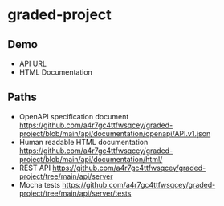 # graded-project
## Demo
- API URL
- HTML Documentation
## Paths
- OpenAPI specification document
https://github.com/a4r7gc4ttfwsqcey/graded-project/blob/main/api/documentation/openapi/API.v1.json
- Human readable HTML documentation
https://github.com/a4r7gc4ttfwsqcey/graded-project/blob/main/api/documentation/html/
- REST API
https://github.com/a4r7gc4ttfwsqcey/graded-project/tree/main/api/server
- Mocha tests
https://github.com/a4r7gc4ttfwsqcey/graded-project/tree/main/api/server/tests
